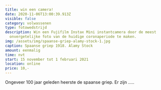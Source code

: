 ```yaml
---
title: win een camera!
date: 2020-11-06T13:00:39.913Z
visible: false
category: volwassenen
type: fotowedstrijd
description: Win een Fujifilm Instax Mini instantcamera door de meest
  onvergetelijke foto van de huidige coronaperiode te maken.
img: /assets/img/spaanse-griep-alamy-stock-1.jpg
caption: Spaanse griep 1918. Alamy Stock
amount: eenmalig
time: nvt
start: 15 november tot 1 februari 2021
location: online
price: 10,-
---
```

Ongeveer 100 jaar geleden heerste de spaanse griep. Er zijn .....